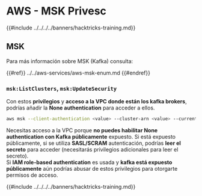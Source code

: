 # AWS - MSK Privesc

{{#include ../../../../banners/hacktricks-training.md}}

## MSK

Para más información sobre MSK (Kafka) consulta:

{{#ref}}
../../aws-services/aws-msk-enum.md
{{#endref}}

### `msk:ListClusters`, `msk:UpdateSecurity`

Con estos **privilegios** y **acceso a la VPC donde están los kafka brokers**, podrías añadir la **None authentication** para acceder a ellos.
```bash
aws msk --client-authentication <value> --cluster-arn <value> --current-version <value>
```
Necesitas acceso a la VPC porque **no puedes habilitar None authentication con Kafka públicamente** expuesto. Si está expuesto públicamente, si se utiliza **SASL/SCRAM** autenticación, podrías **leer el secreto** para acceder (necesitarás privilegios adicionales para leer el secreto).\
Si **IAM role-based authentication** es usada y **kafka está expuesto públicamente** aún podrías abusar de estos privilegios para otorgarte permisos de acceso.

{{#include ../../../../banners/hacktricks-training.md}}
